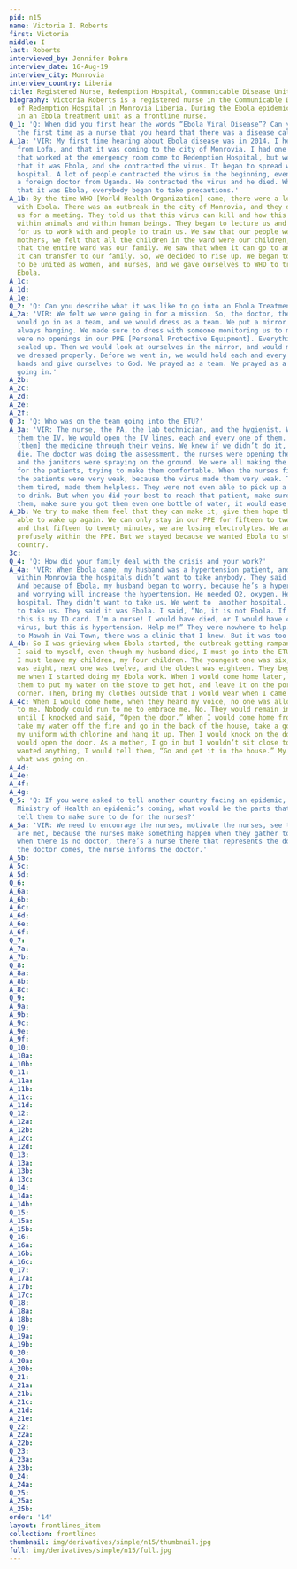 ```yaml
---
pid: n15
name: Victoria I. Roberts
first: Victoria
middle: I
last: Roberts
interviewed_by: Jennifer Dohrn
interview_date: 16-Aug-19
interview_city: Monrovia
interview_country: Liberia
title: Registered Nurse, Redemption Hospital, Communicable Disease Unit
biography: Victoria Roberts is a registered nurse in the Communicable Disease Unit
  of Redemption Hospital in Monrovia Liberia. During the Ebola epidemic, Roberts served
  in an Ebola treatment unit as a frontline nurse.
Q_1: 'Q: When did you first hear the words “Ebola Viral Disease”? Can you remember
  the first time as a nurse that you heard that there was a disease called this?'
A_1a: 'VIR: My first time hearing about Ebola disease was in 2014. I heard of Ebola
  from Lofa, and that it was coming to the city of Monrovia. I had one of my nurses
  that worked at the emergency room come to Redemption Hospital, but we didn’t know
  that it was Ebola, and she contracted the virus. It began to spread within the whole
  hospital. A lot of people contracted the virus in the beginning, even a doctor,
  a foreign doctor from Uganda. He contracted the virus and he died. When we learned
  that it was Ebola, everybody began to take precautions.'
A_1b: By the time WHO [World Health Organization] came, there were a lot of people
  with Ebola. There was an outbreak in the city of Monrovia, and they decided to call
  us for a meeting. They told us that this virus can kill and how this virus operates
  within animals and within human beings. They began to lecture us and brought equipment
  for us to work with and people to train us. We saw that our people were dying. As
  mothers, we felt that all the children in the ward were our children, and we felt
  that the entire ward was our family. We saw that when it can go to another family,
  it can transfer to our family. So, we decided to rise up. We began to come together,
  to be united as women, and nurses, and we gave ourselves to WHO to train us to fight
  Ebola.
A_1c: 
A_1d: 
A_1e: 
Q_2: 'Q: Can you describe what it was like to go into an Ebola Treatment Unit?'
A_2a: 'VIR: We felt we were going in for a mission. So, the doctor, the whole team
  would go in as a team, and we would dress as a team. We put a mirror on the wall,
  always hanging. We made sure to dress with someone monitoring us to make sure there
  were no openings in our PPE [Personal Protective Equipment]. Everything had to be
  sealed up. Then we would look at ourselves in the mirror, and would make sure that
  we dressed properly. Before we went in, we would hold each and every one of our
  hands and give ourselves to God. We prayed as a team. We prayed as a team before
  going in.'
A_2b: 
A_2c: 
A_2d: 
A_2e: 
A_2f: 
Q_3: 'Q: Who was on the team going into the ETU?'
A_3a: 'VIR: The nurse, the PA, the lab technician, and the hygienist. We would give
  them the IV. We would open the IV lines, each and every one of them. We would get
  [them] the medicine through their veins. We knew if we didn’t do it, they would
  die. The doctor was doing the assessment, the nurses were opening the IV lines,
  and the janitors were spraying on the ground. We were all making the best of things
  for the patients, trying to make them comfortable. When the nurses finished dosing,
  the patients were very weak, because the virus made them very weak. The virus made
  them tired, made them helpless. They were not even able to pick up a bottle of water
  to drink. But when you did your best to reach that patient, make sure that you fed
  them, make sure you got them even one bottle of water, it would ease their suffering.'
A_3b: We try to make them feel that they can make it, give them hope that they’re
  able to wake up again. We can only stay in our PPE for fifteen to twenty minutes,
  and that fifteen to twenty minutes, we are losing electrolytes. We are sweating
  profusely within the PPE. But we stayed because we wanted Ebola to stop within our
  country.
3c: 
Q_4: 'Q: How did your family deal with the crisis and your work?'
A_4a: 'VIR: When Ebola came, my husband was a hypertension patient, and everywhere
  within Monrovia the hospitals didn’t want to take anybody. They said it was Ebola.
  And because of Ebola, my husband began to worry, because he’s a hypertensive patient,
  and worrying will increase the hypertension. He needed O2, oxygen. He went to  another
  hospital. They didn’t want to take us. We went to  another hospital. No one want[ed]
  to take us. They said it was Ebola. I said, “No, it is not Ebola. If it’s Ebola,
  this is my ID card. I’m a nurse! I would have died, or I would have contracted the
  virus, but this is hypertension. Help me!” They were nowhere to help. When we got
  to Mawah in Vai Town, there was a clinic that I knew. But it was too late. '
A_4b: So I was grieving when Ebola started, the outbreak getting rampant within Monrovia.
  I said to myself, even though my husband died, I must go into the ETU to work. So
  I must leave my children, my four children. The youngest one was six, the next one
  was eight, next one was twelve, and the oldest was eighteen. They began to obey
  me when I started doing my Ebola work. When I would come home later, I would tell
  them to put my water on the stove to get hot, and leave it on the porch, in the
  corner. Then, bring my clothes outside that I would wear when I came home. 
A_4c: When I would come home, when they heard my voice, no one was allowed to run
  to me. Nobody could run to me to embrace me. No. They would remain in the house
  until I knocked and said, “Open the door.” When I would come home from work I would
  take my water off the fire and go in the back of the house, take a good bath, wash
  my uniform with chlorine and hang it up. Then I would knock on the door. Then they
  would open the door. As a mother, I go in but I wouldn’t sit close to them. If they
  wanted anything, I would tell them, “Go and get it in the house.” My children understood
  what was going on.
A_4d: 
A_4e: 
A_4f: 
A_4g: 
Q_5: 'Q: If you were asked to tell another country facing an epidemic, to tell the
  Ministry of Health an epidemic’s coming, what would be the parts that you would
  tell them to make sure to do for the nurses?'
A_5a: 'VIR: We need to encourage the nurses, motivate the nurses, see that their needs
  are met, because the nurses make something happen when they gather together. Because
  when there is no doctor, there’s a nurse there that represents the doctor. And when
  the doctor comes, the nurse informs the doctor.'
A_5b: 
A_5c: 
A_5d: 
Q_6: 
A_6a: 
A_6b: 
A_6c: 
A_6d: 
A_6e: 
A_6f: 
Q_7: 
A_7a: 
A_7b: 
Q_8: 
A_8a: 
A_8b: 
A_8c: 
Q_9: 
A_9a: 
A_9b: 
A_9c: 
A_9e: 
A_9f: 
Q_10: 
A_10a: 
A_10b: 
Q_11: 
A_11a: 
A_11b: 
A_11c: 
A_11d: 
Q_12: 
A_12a: 
A_12b: 
A_12c: 
A_12d: 
Q_13: 
A_13a: 
A_13b: 
A_13c: 
Q_14: 
A_14a: 
A_14b: 
Q_15: 
A_15a: 
A_15b: 
Q_16: 
A_16a: 
A_16b: 
A_16c: 
Q_17: 
A_17a: 
A_17b: 
A_17c: 
Q_18: 
A_18a: 
A_18b: 
Q_19: 
A_19a: 
A_19b: 
Q_20: 
A_20a: 
A_20b: 
Q_21: 
A_21a: 
A_21b: 
A_21c: 
A_21d: 
A_21e: 
Q_22: 
A_22a: 
A_22b: 
Q_23: 
A_23a: 
A_23b: 
Q_24: 
A_24a: 
Q_25: 
A_25a: 
A_25b: 
order: '14'
layout: frontlines_item
collection: frontlines
thumbnail: img/derivatives/simple/n15/thumbnail.jpg
full: img/derivatives/simple/n15/full.jpg
---
```

